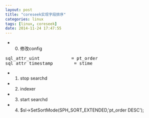 ```yaml
---
layout: post
title: "coreseek实现字段排序"
categories: linux
tags: [linux, coreseek]
date: 2014-11-24 17:47:55
---
```


* 0. 修改config

<pre>
sql_attr_uint            = pt_order
sql_attr_timestamp        = stime
</pre>


* 1. stop searchd

* 2. indexer

* 3. start searchd

* 4. $sl->SetSortMode(SPH_SORT_EXTENDED,'pt_order DESC');
